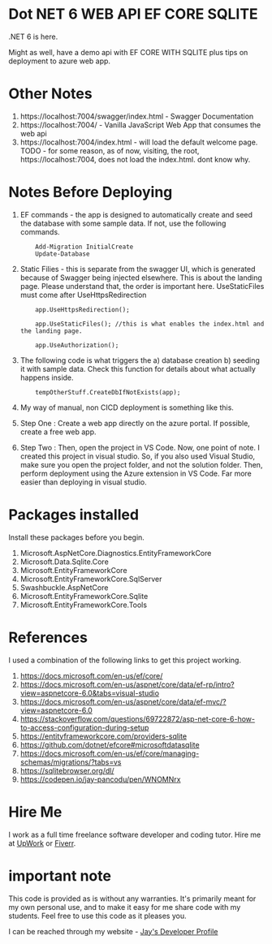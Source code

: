 # Dot NET 6 WEB API EF CORE SQLITE

.NET 6 is here. 

Might as well, have a demo api with EF CORE WITH SQLITE plus tips on deployment to azure web app.

# Other Notes

1. https://localhost:7004/swagger/index.html - Swagger Documentation
1. https://localhost:7004/ - Vanilla JavaScript Web App that consumes the web api
1. https://localhost:7004/index.html - will load the default welcome page. TODO - for some reason, as of now, visiting, the root, https://localhost:7004, does not load the index.html. dont know why.

# Notes Before Deploying

1. EF commands - the app is designed to automatically create and seed the database with some sample data. If not, use the following commands.
    ```
        Add-Migration InitialCreate
        Update-Database
    ```
1. Static Filies - this is separate from the swagger UI, which is generated because of Swagger being injected elsewhere. This is about the landing page. Please understand that, the order is important here. UseStaticFiles must come after UseHttpsRedirection

    ```
        app.UseHttpsRedirection();

        app.UseStaticFiles(); //this is what enables the index.html and the landing page.

        app.UseAuthorization();
    ```
1. The following code is what triggers the a) database creation b) seeding it with sample data. Check this function for details about what actually happens inside.

    ```
        tempOtherStuff.CreateDbIfNotExists(app);
    ```
1. My way of manual, non CICD deployment is something like this. 
1. Step One : Create a web app directly on the azure portal. If possible, create a free web app. 
1. Step Two : Then, open the project in VS Code. Now, one point of note. I created this project in visual studio. So, if you also used Visual Studio, make sure you open the project folder, and not the solution folder. Then, perform deployment using the Azure extension in VS Code. Far more easier than deploying in visual studio.      

# Packages installed

Install these packages before you begin.

1. Microsoft.AspNetCore.Diagnostics.EntityFrameworkCore
1. Microsoft.Data.Sqlite.Core
1. Microsoft.EntityFrameworkCore
1. Microsoft.EntityFrameworkCore.SqlServer
1. Swashbuckle.AspNetCore
1. Microsoft.EntityFrameworkCore.Sqlite
1. Microsoft.EntityFrameworkCore.Tools

# References

I used a combination of the following links to get this project working.

1. https://docs.microsoft.com/en-us/ef/core/
1. https://docs.microsoft.com/en-us/aspnet/core/data/ef-rp/intro?view=aspnetcore-6.0&tabs=visual-studio
1. https://docs.microsoft.com/en-us/aspnet/core/data/ef-mvc/?view=aspnetcore-6.0
1. https://stackoverflow.com/questions/69722872/asp-net-core-6-how-to-access-configuration-during-setup
1. https://entityframeworkcore.com/providers-sqlite
1. https://github.com/dotnet/efcore#microsoftdatasqlite
1. https://docs.microsoft.com/en-us/ef/core/managing-schemas/migrations/?tabs=vs
1. https://sqlitebrowser.org/dl/
1. https://codepen.io/jay-pancodu/pen/WNOMNrx 

# Hire Me

I work as a full time freelance software developer and coding tutor. Hire me at [UpWork](https://www.upwork.com/fl/vijayasimhabr) or [Fiverr](https://www.fiverr.com/jay_codeguy). 

# important note 

This code is provided as is without any warranties. It's primarily meant for my own personal use, and to make it easy for me share code with my students. Feel free to use this code as it pleases you.

I can be reached through my website - [Jay's Developer Profile](https://jay-study-nildana.github.io/developerprofile)